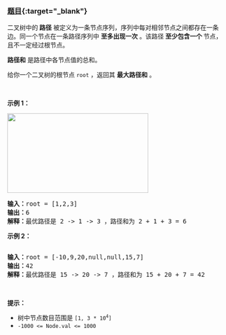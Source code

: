 ### [题目](https://leetcode.cn/problems/binary-tree-maximum-path-sum/){:target="_blank"}

<p>二叉树中的<strong> 路径</strong> 被定义为一条节点序列，序列中每对相邻节点之间都存在一条边。同一个节点在一条路径序列中 <strong>至多出现一次</strong> 。该路径<strong> 至少包含一个 </strong>节点，且不一定经过根节点。</p>

<p><strong>路径和</strong> 是路径中各节点值的总和。</p>

<p>给你一个二叉树的根节点 <code>root</code> ，返回其 <strong>最大路径和</strong> 。</p>

<p>&nbsp;</p>

<p><strong>示例 1：</strong></p>
<img alt="" src="https://assets.leetcode.com/uploads/2020/10/13/exx1.jpg" style="width: 322px; height: 182px;" />
<pre>
<strong>输入：</strong>root = [1,2,3]
<strong>输出：</strong>6
<strong>解释：</strong>最优路径是 2 -&gt; 1 -&gt; 3 ，路径和为 2 + 1 + 3 = 6</pre>

<p><strong>示例 2：</strong></p>
<img alt="" src="https://assets.leetcode.com/uploads/2020/10/13/exx2.jpg" />
<pre>
<strong>输入：</strong>root = [-10,9,20,null,null,15,7]
<strong>输出：</strong>42
<strong>解释：</strong>最优路径是 15 -&gt; 20 -&gt; 7 ，路径和为 15 + 20 + 7 = 42
</pre>

<p>&nbsp;</p>

<p><strong>提示：</strong></p>

<ul>
	<li>树中节点数目范围是 <code>[1, 3 * 10<sup>4</sup>]</code></li>
	<li><code>-1000 &lt;= Node.val &lt;= 1000</code></li>
</ul>
